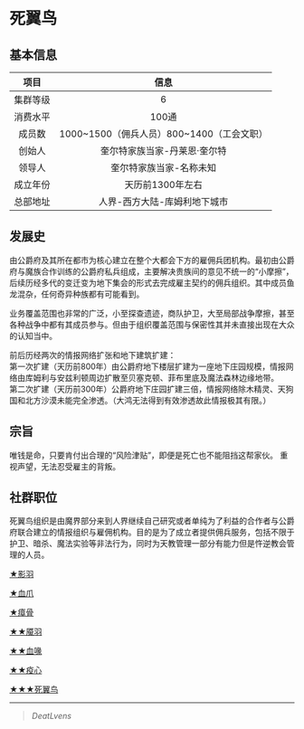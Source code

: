 # 死翼鸟

## 基本信息

项目|信息
:--:|:--:
集群等级|6
消费水平|100通
成员数|1000~1500（佣兵人员）800~1400（工会文职）
创始人|奎尔特家族当家-丹莱恩·奎尔特
领导人|奎尔特家族当家-名称未知
成立年份|天历前1300年左右
总部地址|人界-西方大陆-库姆利地下城市

## 发展史

由公爵府及其所在都市为核心建立在整个大都会下方的雇佣兵团机构。最初由公爵府与魔族合作训练的公爵府私兵组成，主要解决贵族间的意见不统一的“小摩擦”，后续历经多代的变迁变为地下集会的形式去完成雇主契约的佣兵组织。其中成员鱼龙混杂，任何奇异种族都有可能看到。

业务覆盖范围也非常的广泛，小至探查遗迹，商队护卫，大至局部战争摩擦，甚至各种战争中都有其成员参与。但由于组织覆盖范围与保密性其并未直接出现在大众的认知当中。

前后历经两次的情报网络扩张和地下建筑扩建：<br>第一次扩建（天历前800年）由公爵府地下楼层扩建为一座地下庄园规模，情报网络由库姆利与安兹利顿周边扩散至贝塞克顿、菲布里底及魔法森林边缘地带。<br>第二次扩建（天历前300年）公爵府地下庄园扩建三倍，情报网络除木精灵、天狗国和北方沙漠未能完全渗透。（大鸿无法得到有效渗透故此情报极其有限。）

## 宗旨

唯钱是命，只要肯付出合理的“风险津贴”，即便是死亡也不能阻挡这帮家伙。
重视声望，无法忍受雇主的背叛。

## 社群职位

死翼鸟组织是由魔界部分来到人界继续自己研究或者单纯为了利益的合作者与公爵府联合建立的情报组织与雇佣机构。目的是为了成立者提供佣兵服务，包括不限于护卫、暗杀、魔法实验等非法行为，同时为天教管理一部分有能力但是忤逆教会管理的人员。

<a href="../ShadowFeather" target="_blank">★影羽</a>

<a href="../BloodyClaw" target="_blank">★血爪</a>

<a href="../MiasmBone" target="_blank">★瘴骨</a>

<a href="../FrighteningFeather" target="_blank">★★魇羽</a>

<a href="../BloodyBeak" target="_blank">★★血喙</a>

<a href="../PestilenceHeart" target="_blank">★★疫心</a>

<a href="../DeathBird" target="_blank">★★★死翼鸟</a>

---

> *DeatLvens*